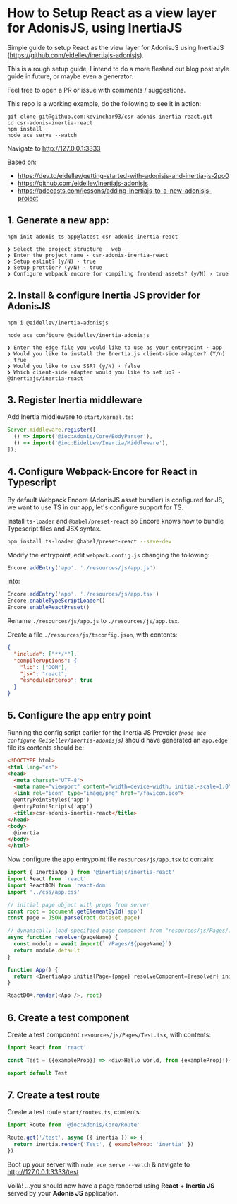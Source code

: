 # How to Setup React as a view layer for AdonisJS, using InertiaJS

Simple guide to setup React as the view layer for AdonisJS using InertiaJS (https://github.com/eidellev/inertiajs-adonisjs).

This is a rough setup guide, I intend to do a more fleshed out blog post style guide in future, or maybe even a generator.

Feel free to open a PR or issue with comments / suggestions.

This repo is a working example, do the following to see it in action:
```
git clone git@github.com:kevinchar93/csr-adonis-inertia-react.git
cd csr-adonis-inertia-react
npm install
node ace serve --watch
```
Navigate to http://127.0.0.1:3333 

Based on:
- https://dev.to/eidellev/getting-started-with-adonisjs-and-inertia-js-2po0
- https://github.com/eidellev/inertiajs-adonisjs
- https://adocasts.com/lessons/adding-inertiajs-to-a-new-adonisjs-project

## 1. Generate a new app:

```
npm init adonis-ts-app@latest csr-adonis-inertia-react

❯ Select the project structure · web
❯ Enter the project name · csr-adonis-inertia-react
❯ Setup eslint? (y/N) · true
❯ Setup prettier? (y/N) · true
❯ Configure webpack encore for compiling frontend assets? (y/N) › true
```

## 2. Install & configure Inertia JS provider for AdonisJS

```
npm i @eidellev/inertia-adonisjs

node ace configure @eidellev/inertia-adonisjs

❯ Enter the edge file you would like to use as your entrypoint · app
❯ Would you like to install the Inertia.js client-side adapter? (Y/n) · true
❯ Would you like to use SSR? (y/N) · false
❯ Which client-side adapter would you like to set up? · @inertiajs/inertia-react
```

## 3. Register Inertia middleware

Add Inertia middleware to `start/kernel.ts`:
<!-- what does kernel.ts in AdonisJS do? -->

```javascript
Server.middleware.register([
  () => import('@ioc:Adonis/Core/BodyParser'),
  () => import('@ioc:EidelLev/Inertia/Middleware'),
]);
```
<!-- can you summarise what the Inertia middleware from EidelLev does, can we link to the source and explain? -->
## 4. Configure Webpack-Encore for React in Typescript 

By default Webpack Encore (AdonisJS asset bundler) is configured for JS,  we want to use TS in our app, let's configure support for TS.

Install `ts-loader` and `@babel/preset-react` so Encore knows how to bundle Typescript files and JSX syntax.
```bash
npm install ts-loader @babel/preset-react --save-dev
```
<!-- what does the TS loader do & what does preset-react do, can we link to more detailed explainer -->

Modify the entrypoint, edit `webpack.config.js` changing the following:
```javascript
Encore.addEntry('app', './resources/js/app.js')
```
<!-- what is an entry point & why do we need one for app.js? -->

into:
```javascript
Encore.addEntry('app', './resources/js/app.tsx')
Encore.enableTypeScriptLoader()
Encore.enableReactPreset()
```
<!-- what does each of these Encore methods setup? break it down in detail -->

Rename `./resources/js/app.js` to `./resources/js/app.tsx`.

Create a file `./resources/js/tsconfig.json`, with contents:
```json
{
  "include": ["**/*"],
  "compilerOptions": {
    "lib": ["DOM"],
    "jsx": "react",
    "esModuleInterop": true
  }
}
```


## 5. Configure the app entry point

Running the config script earlier for the Inertia JS Provdier _(`node ace configure @eidellev/inertia-adonisjs`)_ should have generated an `app.edge` file its contents should be:
```html
<!DOCTYPE html>
<html lang="en">
<head>
  <meta charset="UTF-8">
  <meta name="viewport" content="width=device-width, initial-scale=1.0">
  <link rel="icon" type="image/png" href="/favicon.ico">
  @entryPointStyles('app')
  @entryPointScripts('app')
  <title>csr-adonis-inertia-react</title>
</head>
<body>
  @inertia
</body>
</html>
```

Now configure the app entrypoint file `resources/js/app.tsx` to contain:
```javascript
import { InertiaApp } from '@inertiajs/inertia-react'
import React from 'react'
import ReactDOM from 'react-dom'
import '../css/app.css'

// initial page object with props from server
const root = document.getElementById('app')
const page = JSON.parse(root.dataset.page)

// dynamically load specified page component from "resources/js/Pages/." dir
async function resolver(pageName) {
  const module = await import(`./Pages/${pageName}`)
  return module.default
}

function App() {
  return <InertiaApp initialPage={page} resolveComponent={resolver} initialComponent={''} />
}

ReactDOM.render(<App />, root)
```

## 6. Create a test component

Create a test component `resources/js/Pages/Test.tsx`, with contents:
```javascript
import React from 'react'

const Test = ({exampleProp}) => <div>Hello world, from {exampleProp}!)</div>

export default Test
```


## 7. Create a test route
<!-- ## 7. Create a test route -->


Create a test route `start/routes.ts`, contents:
```javascript
import Route from '@ioc:Adonis/Core/Route'

Route.get('/test', async ({ inertia }) => {
  return inertia.render('Test', { exampleProp: 'inertia' })
}) 
```

Boot up your server with `node ace serve --watch` & navigate to http://127.0.0.1:3333/test

Voilà! ...you should now have a page rendered using **React** + **Inertia JS** served by your **Adonis JS** application.
